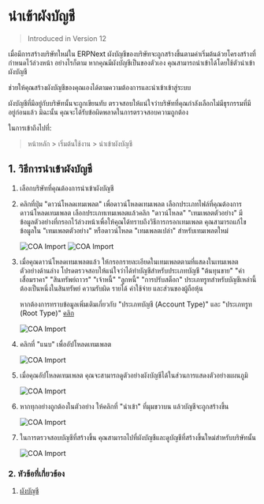 <!--add breadcrumbs-->

# นำเข้าผังบัญชี

> Introduced in Version 12

เมื่อมีการสร้างบริษัทใหม่ใน ERPNext ผังบัญชีของบริษัทจะถูกสร้างขึ้นตามค่าเริ่มต้นด้วยโครงสร้างที่กำหนดไว้ล่วงหน้า อย่างไรก็ตาม หากคุณมีผังบัญชีเป็นของตัวเอง คุณสามารถนำเข้าได้โดยใช้ตัวนำเข้าผังบัญชี

ช่วยให้คุณสร้างผังบัญชีของคุณเองได้ตามความต้องการและนำเข้าเข้าสู่ระบบ

ผังบัญชีที่มีอยู่กับบริษัทนั้นจะถูกเขียนทับ ตรวจสอบให้แน่ใจว่าบริษัทที่คุณกำลังเลือกไม่มีธุรกรรมที่มีอยู่ก่อนแล้ว มิฉะนั้น คุณจะได้รับข้อผิดพลาดในการตรวจสอบความถูกต้อง

ในการเข้าถึงไปที่:
> หน้าหลัก > เริ่มต้นใช้งาน > นำเข้าผังบัญชี

## 1. วิธีการนำเข้าผังบัญชี

1. เลือกบริษัทที่คุณต้องการนำเข้าผังบัญชี

1. คลิกที่ปุ่ม "ดาวน์โหลดเทมเพลต" เพื่อดาวน์โหลดเทมเพลต เลือกประเภทไฟล์ที่คุณต้องการดาวน์โหลดเทมเพลต เลือกประเภทเทมเพลตแล้วคลิก "ดาวน์โหลด" "เทมเพลตตัวอย่าง" มีข้อมูลตัวอย่างที่กรอกไว้ล่วงหน้าเพื่อให้คุณได้ทราบถึงวิธีการกรอกเทมเพลต คุณสามารถแก้ไขข้อมูลใน "เทมเพลตตัวอย่าง" หรือดาวน์โหลด "เทมเพลตเปล่า" สำหรับเทมเพลตใหม่

    <img class="screenshot" alt="COA Import" src="{{docs_base_url}}/assets/img/setup/coa-template-download.png">

    <img class="screenshot" alt="COA Import" src="{{docs_base_url}}/assets/img/setup/coa-blank-template.png">

1. เมื่อคุณดาวน์โหลดเทมเพลตแล้ว ให้กรอกรายละเอียดในเทมเพลตตามที่แสดงในเทมเพลตตัวอย่างด้านล่าง โปรดตรวจสอบให้แน่ใจว่าได้ทำบัญชีสำหรับประเภทบัญชี "ต้นทุนขาย" "ค่าเสื่อมราคา" "สินทรัพย์ถาวร" "เจ้าหนี้" "ลูกหนี้" "การปรับสต็อก" ประเภทรูทสำหรับบัญชีเหล่านี้ต้องเป็นหนึ่งในสินทรัพย์ ความรับผิด รายได้ ค่าใช้จ่าย และส่วนของผู้ถือหุ้น

    หากต้องการทราบข้อมูลเพิ่มเติมเกี่ยวกับ "ประเภทบัญชี (Account Type)" และ "ประเภทรูท (Root Type)" <a href="/docs/user/manual/en/accounts/chart-of-accounts">คลิก</a>

    <img class="screenshot" alt="COA Import" src="{{docs_base_url}}/assets/img/setup/coa-sample-template.png">

1. คลิกที่ "แนบ" เพื่ออัปโหลดเทมเพลต

    <img class="screenshot" alt="COA Import" src="{{docs_base_url}}/assets/img/setup/coa-attach.png">

1. เมื่อคุณอัปโหลดเทมเพลต คุณจะสามารถดูตัวอย่างผังบัญชีได้ในส่วนการแสดงตัวอย่างแผนภูมิ

    <img class="screenshot" alt="COA Import" src="{{docs_base_url}}/assets/img/setup/coa-preview.png">

1. หากทุกอย่างถูกต้องในตัวอย่าง ให้คลิกที่ "นำเข้า" ที่มุมขวาบน แล้วบัญชีจะถูกสร้างขึ้น

    <img class="screenshot" alt="COA Import" src="{{docs_base_url}}/assets/img/setup/coa-start-import.png">

1. ในการตรวจสอบบัญชีที่สร้างขึ้น คุณสามารถไปที่ผังบัญชีและดูบัญชีที่สร้างขึ้นใหม่สำหรับบริษัทนั้น

    <img class="screenshot" alt="COA Import" src="{{docs_base_url}}/assets/img/setup/coa-import.png">

### 2. หัวข้อที่เกี่ยวข้อง
1. [ผังบัญชี](/docs/user/manual/en/accounts/chart-of-accounts)

